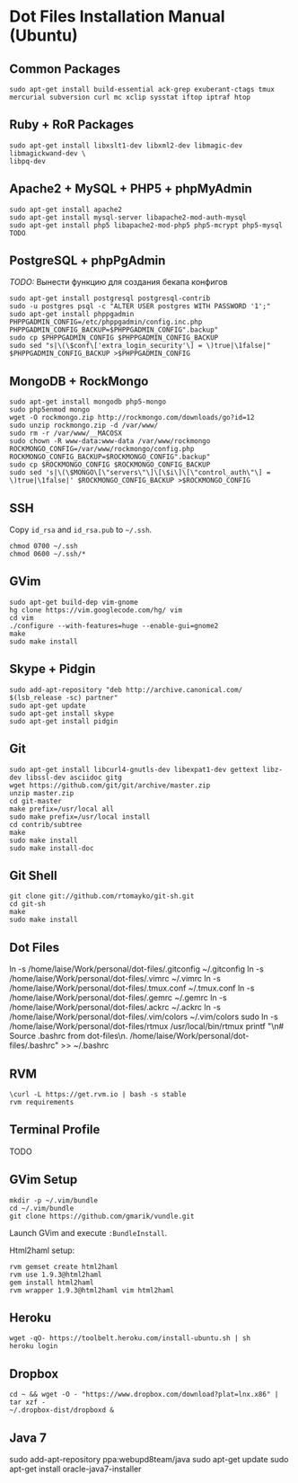 # Dot Files Installation Manual (Ubuntu)

## Common Packages
```
sudo apt-get install build-essential ack-grep exuberant-ctags tmux mercurial subversion curl mc xclip sysstat iftop iptraf htop
```

## Ruby + RoR Packages
```
sudo apt-get install libxslt1-dev libxml2-dev libmagic-dev libmagickwand-dev \
libpq-dev
```

## Apache2 + MySQL + PHP5 + phpMyAdmin
```
sudo apt-get install apache2
sudo apt-get install mysql-server libapache2-mod-auth-mysql
sudo apt-get install php5 libapache2-mod-php5 php5-mcrypt php5-mysql
TODO
```

## PostgreSQL + phpPgAdmin

*TODO:*
Вынести функцию для создания бекапа конфигов

```
sudo apt-get install postgresql postgresql-contrib
sudo -u postgres psql -c "ALTER USER postgres WITH PASSWORD '1';"
sudo apt-get install phppgadmin
PHPPGADMIN_CONFIG=/etc/phppgadmin/config.inc.php
PHPPGADMIN_CONFIG_BACKUP=$PHPPGADMIN_CONFIG".backup"
sudo cp $PHPPGADMIN_CONFIG $PHPPGADMIN_CONFIG_BACKUP
sudo sed "s|\(\$conf\['extra_login_security'\] = \)true|\1false|" $PHPPGADMIN_CONFIG_BACKUP >$PHPPGADMIN_CONFIG
```

## MongoDB + RockMongo
```
sudo apt-get install mongodb php5-mongo
sudo php5enmod mongo
wget -O rockmongo.zip http://rockmongo.com/downloads/go?id=12
sudo unzip rockmongo.zip -d /var/www/
sudo rm -r /var/www/__MACOSX
sudo chown -R www-data:www-data /var/www/rockmongo
ROCKMONGO_CONFIG=/var/www/rockmongo/config.php
ROCKMONGO_CONFIG_BACKUP=$ROCKMONGO_CONFIG".backup"
sudo cp $ROCKMONGO_CONFIG $ROCKMONGO_CONFIG_BACKUP
sudo sed 's|\(\$MONGO\[\"servers\"\]\[\$i\]\[\"control_auth\"\] = \)true|\1false|' $ROCKMONGO_CONFIG_BACKUP >$ROCKMONGO_CONFIG
```

## SSH
Copy `id_rsa` and `id_rsa.pub` to `~/.ssh`.
```
chmod 0700 ~/.ssh
chmod 0600 ~/.ssh/*
```

## GVim
```
sudo apt-get build-dep vim-gnome
hg clone https://vim.googlecode.com/hg/ vim
cd vim
./configure --with-features=huge --enable-gui=gnome2
make
sudo make install
```

## Skype + Pidgin
```
sudo add-apt-repository "deb http://archive.canonical.com/ $(lsb_release -sc) partner"
sudo apt-get update
sudo apt-get install skype
sudo apt-get install pidgin
```

## Git
```
sudo apt-get install libcurl4-gnutls-dev libexpat1-dev gettext libz-dev libssl-dev asciidoc gitg
wget https://github.com/git/git/archive/master.zip
unzip master.zip
cd git-master
make prefix=/usr/local all
sudo make prefix=/usr/local install
cd contrib/subtree
make
sudo make install
sudo make install-doc
```

## Git Shell
```
git clone git://github.com/rtomayko/git-sh.git
cd git-sh
make
sudo make install
```

## Dot Files
ln -s /home/laise/Work/personal/dot-files/.gitconfig ~/.gitconfig
ln -s /home/laise/Work/personal/dot-files/.vimrc ~/.vimrc
ln -s /home/laise/Work/personal/dot-files/.tmux.conf ~/.tmux.conf
ln -s /home/laise/Work/personal/dot-files/.gemrc ~/.gemrc
ln -s /home/laise/Work/personal/dot-files/.ackrc ~/.ackrc
ln -s /home/laise/Work/personal/dot-files/.vim/colors ~/.vim/colors
sudo ln -s /home/laise/Work/personal/dot-files/rtmux /usr/local/bin/rtmux
printf "\n# Source .bashrc from dot-files\n. /home/laise/Work/personal/dot-files/.bashrc" >> ~/.bashrc

## RVM
```
\curl -L https://get.rvm.io | bash -s stable
rvm requirements
```

## Terminal Profile
TODO

## GVim Setup
```
mkdir -p ~/.vim/bundle
cd ~/.vim/bundle
git clone https://github.com/gmarik/vundle.git
```
Launch GVim and execute `:BundleInstall`.

Html2haml setup:
```
rvm gemset create html2haml
rvm use 1.9.3@html2haml
gem install html2haml
rvm wrapper 1.9.3@html2haml vim html2haml
```

## Heroku
```
wget -qO- https://toolbelt.heroku.com/install-ubuntu.sh | sh
heroku login
```

## Dropbox
```
cd ~ && wget -O - "https://www.dropbox.com/download?plat=lnx.x86" | tar xzf -
~/.dropbox-dist/dropboxd &
```

## Java 7
sudo add-apt-repository ppa:webupd8team/java
sudo apt-get update
sudo apt-get install oracle-java7-installer
